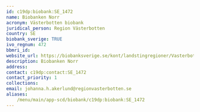 ```yaml
---
id: c19dp:biobank:SE_1472
name: Biobanken Norr
acronym: Västerbotten biobank
juridical_person: Region Västerbotten
country: SE
biobank_sverige: TRUE
ivo_regnum: 472
bbmri_id:
website_url: https://biobanksverige.se/kont/landstingregioner/Vasterbotten/
description: Biobanken Norr
address:
contact: c19dp:contact:SE_1472
contact_priority: 1
collections:
email: johanna.h.akerlund@regionvasterbotten.se
aliases:
    /menu/main/app-scd/biobank/c19dp:biobank:SE_1472
---
```

